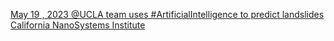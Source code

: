 [May 19 , 2023   @UCLA team uses #ArtificialIntelligence to predict landslides   California NanoSystems Institute](https://qi.tc/qi/113625)